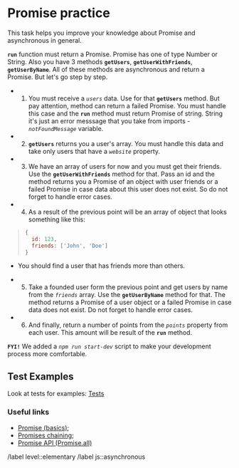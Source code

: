 # Promise practice

This task helps you improve your knowledge about Promise and asynchronous in general.

**`run`** function must return a Promise. Promise has one of type Number or String.
Also you have 3 methods **`getUsers`**, **`getUserWithFriends`**, **`getUserByName`**.
All of these methods are asynchronous and return a Promise. But let's go step by step.

- 1. You must receive a *`users`* data. Use for that **`getUsers`** method. But pay attention, method can return a failed Promise. You must handle this case and the **`run`** method must return Promise of string. String it's just an error messsage that you take from imports - *`notFoundMessage`* variable.

- 2. **`getUsers`** returns you a user's array. You must handle this data and take only users that have a *`website`* property.

- 3. We have an array of users for now and you must get their friends. Use the **`getUserWithFriends`** method for that. Pass an id and the method returns you a Promise of an object with user friends or a failed Promise in case data about this user does not exist. So do not forget to handle error cases.

- 4. As a result of the previous point will be an array of object that looks something like this:

> ```javascript
> {
>   id: 123,
>   friends: ['John', 'Doe']
> }
>```

- You should find a user that has friends more than others.

- 5. Take a founded user form the previous point and get users by name from the *`friends`* array. Use the **`getUserByName`** method for that. The method returns a Promise of a user object or a failed Promise in case data does not exist. Do not forget to handle error cases.

- 6. And finally, return a number of points from the *`points`* property from each user. This amount will be result of the **`run`** method.

**`FYI!`** We added a *`npm run start-dev`* script to make your development process more comfortable.

## Test Examples

Look at tests for examples:
[Tests](__tests__/index.spec.js)

### Useful links

- [Promise (basics)](https://javascript.info/promise-basics);
- [Promises chaining](https://javascript.info/promise-chaining);
- [Promise API (Promise.all)](https://javascript.info/promise-api#promise-all)

<!-- Don't forget about labels. Example: -->
/label level::elementary
/label js::asynchronous
